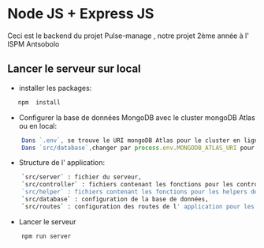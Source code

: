 # Node JS + Express JS

Ceci est le backend du projet Pulse-manage , notre projet 2ème année à l' ISPM Antsobolo

## Lancer le serveur sur local
- installer les packages:

```js
   npm  install
```

- Configurer la base de données MongoDB avec le cluster mongoDB Atlas ou en local:

```js
    Dans `.env`, se trouve le URI mongoDB Atlas pour le cluster en ligne ou mongoDB Compass en local ,
    Dans `src/database`,changer par process.env.MONGODB_ATLAS_URI pour accéder au cluster en ligne et process.env.MONGODB_COMPASS_URI pour utiliser MongoDB en local,
```


- Structure de l' application: 

```bash
    `src/server` : fichier du serveur, 
    `src/controller` : fichiers contenant les fonctions pour les controllers de l' app, 
    `src/helper` : fichiers contenant les fonctions pour les helpers de l' app,
    `src/database` : configuration de la base de données,
    `src/routes` : configuration des routes de l' application pour les API calls par Express JS,
```

- Lancer le serveur

```js
    npm run server
```
